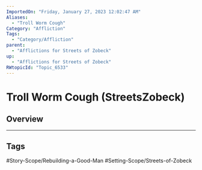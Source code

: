 ```yaml
---
ImportedOn: "Friday, January 27, 2023 12:02:47 AM"
Aliases:
  - "Troll Worm Cough"
Category: "Affliction"
Tags:
  - "Category/Affliction"
parent:
  - "Afflictions for Streets of Zobeck"
up:
  - "Afflictions for Streets of Zobeck"
RWtopicId: "Topic_6533"
---
```

# Troll Worm Cough (StreetsZobeck)
## Overview

---
## Tags
#Story-Scope/Rebuilding-a-Good-Man #Setting-Scope/Streets-of-Zobeck

